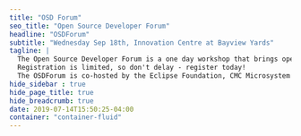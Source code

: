 ```yaml
---
title: "OSD Forum"
seo_title: "Open Source Developer Forum"
headline: "OSDForum"
subtitle: "Wednesday Sep 18th, Innovation Centre at Bayview Yards"
tagline: |
  The Open Source Developer Forum is a one day workshop that brings open source software and hardware (chips, boards and systems) developers together to collaborate and learn. The agenda for the day will be published shortly and will include talks from leading industry and academic experts in the field of open source development and will also include a hands on bring up session of a RISC-V based development board that attendees can keep. Made possible by the generous support of our sponsors, the OSDForum is a non-profit event with low attendee fees of $50 for industry attendees and $25 for academic attendees (includes the full day of talks, breaks, lunch and a RISC-V development board).
  Registration is limited, so don't delay - register today!
  The OSDForum is co-hosted by the Eclipse Foundation, CMC Microsystem and the OpenHW Group.
hide_sidebar : true
hide_page_title: true
hide_breadcrumb: true
date: 2019-07-14T15:50:25-04:00
container: "container-fluid"
---
```

